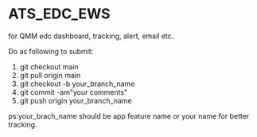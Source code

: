 # ATS_EDC_EWS
for QMM edc dashboard, tracking, alert, email etc.

Do as following to submit:
1. git checkout main
2. git pull origin main
3. git checkout -b your_branch_name
4. git commit -am"your comments"
5. git push origin your_branch_name

ps:your_brach_name should be app feature name or your name for better tracking.
